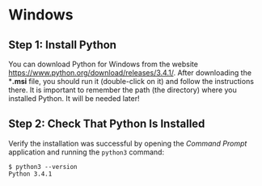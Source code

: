 # Windows

## Step 1: Install Python

You can download Python for Windows from the website https://www.python.org/download/releases/3.4.1/. After downloading the ***.msi** file, you should run it (double-click on it) and follow the instructions there. It is important to remember the path (the directory) where you installed Python. It will be needed later!

## Step 2: Check That Python Is Installed

Verify the installation was successful by opening the *Command Prompt* application and running the `python3` command:

    $ python3 --version
    Python 3.4.1